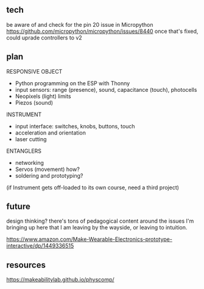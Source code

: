 ## tech

be aware of and check for the pin 20 issue in Micropython
https://github.com/micropython/micropython/issues/8440
once that's fixed, could uprade controllers to v2



## plan

RESPONSIVE OBJECT
- Python programming on the ESP with Thonny
- input sensors: range (presence), sound, capacitance (touch), photocells
- Neopixels (light) limits
- Piezos (sound)

INSTRUMENT
- input interface: switches, knobs, buttons, touch
- acceleration and orientation
- laser cutting

ENTANGLERS
- networking
- Servos (movement) how?
- soldering and prototyping?

(if Instrument gets off-loaded to its own course, need a third project)



## future

design thinking? there's tons of pedagogical content around the issues I'm bringing up here that I am leaving by the wayside, or leaving to intuition.

https://www.amazon.com/Make-Wearable-Electronics-prototype-interactive/dp/1449336515


## resources

https://makeabilitylab.github.io/physcomp/
